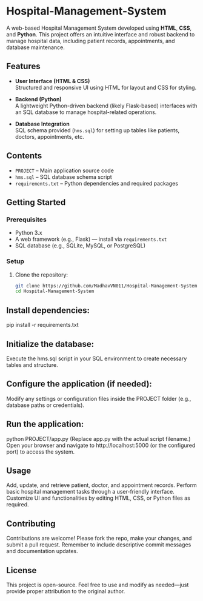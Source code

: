 # Hospital-Management-System

A web-based Hospital Management System developed using **HTML**, **CSS**, and **Python**. This project offers an intuitive interface and robust backend to manage hospital data, including patient records, appointments, and database maintenance.

##  Features

- **User Interface (HTML & CSS)**  
  Structured and responsive UI using HTML for layout and CSS for styling.

- **Backend (Python)**  
  A lightweight Python-driven backend (likely Flask-based) interfaces with an SQL database to manage hospital-related operations.

- **Database Integration**  
  SQL schema provided (`hms.sql`) for setting up tables like patients, doctors, appointments, etc.

##  Contents

- `PROJECT` – Main application source code  
- `hms.sql` – SQL database schema script  
- `requirements.txt` – Python dependencies and required packages

##  Getting Started

### Prerequisites

- Python 3.x  
- A web framework (e.g., Flask) — install via `requirements.txt`  
- SQL database (e.g., SQLite, MySQL, or PostgreSQL)

### Setup

1. Clone the repository:  
   ```bash
   git clone https://github.com/MadhavVN011/Hospital-Management-System.git
   cd Hospital-Management-System
   
## Install dependencies:

pip install -r requirements.txt

## Initialize the database:

Execute the hms.sql script in your SQL environment to create necessary tables and structure.

## Configure the application (if needed):

Modify any settings or configuration files inside the PROJECT folder (e.g., database paths or credentials).

## Run the application:

python PROJECT/app.py
(Replace app.py with the actual script filename.)
Open your browser and navigate to http://localhost:5000 (or the configured port) to access the system.

## Usage

Add, update, and retrieve patient, doctor, and appointment records.
Perform basic hospital management tasks through a user-friendly interface.
Customize UI and functionalities by editing HTML, CSS, or Python files as required.

## Contributing

Contributions are welcome! Please fork the repo, make your changes, and submit a pull request.
Remember to include descriptive commit messages and documentation updates.

## License

This project is open-source. Feel free to use and modify as needed—just provide proper attribution to the original author.
